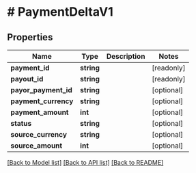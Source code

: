 # # PaymentDeltaV1

## Properties

Name | Type | Description | Notes
------------ | ------------- | ------------- | -------------
**payment_id** | **string** |  | [readonly]
**payout_id** | **string** |  | [readonly]
**payor_payment_id** | **string** |  | [optional]
**payment_currency** | **string** |  | [optional]
**payment_amount** | **int** |  | [optional]
**status** | **string** |  | [optional]
**source_currency** | **string** |  | [optional]
**source_amount** | **int** |  | [optional]

[[Back to Model list]](../../README.md#models) [[Back to API list]](../../README.md#endpoints) [[Back to README]](../../README.md)
